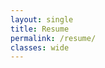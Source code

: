 ```yaml
---
layout: single
title: Resume
permalink: /resume/
classes: wide
---
```


<object data="https://TylerPollard410.github.io/assets/download/resume.pdf?#scrollbar=0&toolbar=0&navpanes=0" width="100%" height="100%" type="application/pdf"></object>
